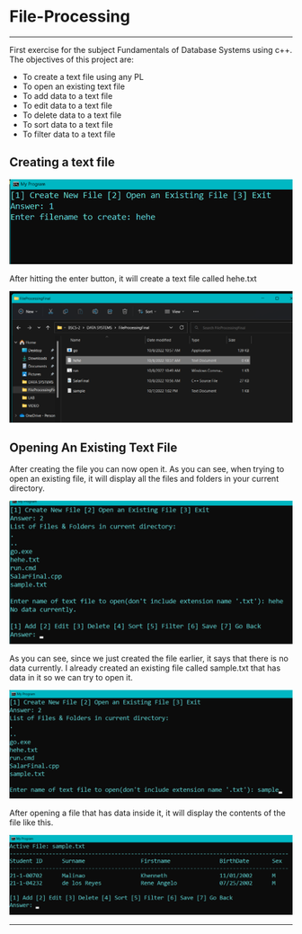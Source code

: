 # File-Processing
***
First exercise for the subject Fundamentals of Database Systems using c++. The objectives of this project are: 

* To create a text file using any PL
* To open an existing text file
* To add data to a text file
* To edit data to a text file
* To delete data to a text file
* To sort data to a text file
* To filter data to a text file


## Creating a text file

![alt text](https://github.com/saabyer/File-Processing/blob/main/FileProcessingFinal/samples/create_file.png)

 After hitting the enter button, it will create a text file called hehe.txt

![alt text](https://github.com/saabyer/File-Processing/blob/main/FileProcessingFinal/samples/success_create.png)

 ## Opening An Existing Text File
 
 After creating the file you can now open it. 
 As you can see, when trying to open an existing file, it will display all the files and folders in your current directory.
 
![alt text](https://github.com/saabyer/File-Processing/blob/main/FileProcessingFinal/samples/opening_an_existing_file.png)

   As you can see, since we just created the file earlier, it says that there is no data currently. 
   I already created an existing file called sample.txt that has data in it so we can try to open it.
   
![alt text](https://github.com/saabyer/File-Processing/blob/main/FileProcessingFinal/samples/opening_an_existing_file2.png)

  After opening a file that has data inside it, it will display the contents of the file like this.
  
![alt text](https://github.com/saabyer/File-Processing/blob/main/FileProcessingFinal/samples/opened_file.png)

***




